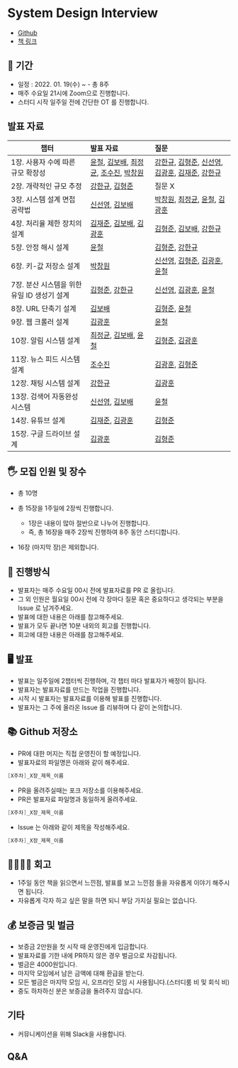 # System Design Interview

- [Github](https://github.com/Meet-Coder-Study)
- [책 링크](http://www.yes24.com/Product/Goods/102819435)

## 📆 기간

- 일정 : 2022. 01. 19(수) ~  - 총 8주
- 매주 수요일 21시에 Zoom으로 진행합니다.
- 스터디 시작 일주일 전에 간단한 OT 를 진행합니다.

## 발표 자료
| 챕터                          | 발표 자료                                                                                                                                                                                                                                                                                                                                                                                                                                                                                                                                                                                                                                                                                                                                                                                                                                                                                                                                                                                                                                                                                                                                                                                                                                                                                                                                                                                                                                            | 질문                                                                                                                                                                                                                                                                                                                                                                                                                                                                                                         |
|-----------------------------|:-------------------------------------------------------------------------------------------------------------------------------------------------------------------------------------------------------------------------------------------------------------------------------------------------------------------------------------------------------------------------------------------------------------------------------------------------------------------------------------------------------------------------------------------------------------------------------------------------------------------------------------------------------------------------------------------------------------------------------------------------------------------------------------------------------------------------------------------------------------------------------------------------------------------------------------------------------------------------------------------------------------------------------------------------------------------------------------------------------------------------------------------------------------------------------------------------------------------------------------------------------------------------------------------------------------------------------------------------------------------------------------------------------------------------------------------------|:-----------------------------------------------------------------------------------------------------------------------------------------------------------------------------------------------------------------------------------------------------------------------------------------------------------------------------------------------------------------------------------------------------------------------------------------------------------------------------------------------------------|
| 1장. 사용자 수에 따른 규모 확장성        | [윤철](https://github.com/Meet-Coder-Study/book-system-design-interview/blob/master/01%EC%9E%A5/%5B1%EC%A3%BC%EC%B0%A8%5D_1-1%EC%9E%A5_%EC%82%AC%EC%9A%A9%EC%9E%90%20%EC%88%98%EC%97%90%20%EB%94%B0%EB%A5%B8%20%EA%B7%9C%EB%AA%A8%20%ED%99%95%EC%9E%A5%EC%84%B1_%EC%9C%A4%EC%B2%A0.md), [김보배](https://github.com/Meet-Coder-Study/book-system-design-interview/blob/master/01%EC%9E%A5/%5B1%EC%A3%BC%EC%B0%A8%5D_1-2%EC%9E%A5_%EC%82%AC%EC%9A%A9%EC%9E%90%20%EC%88%98%EC%97%90%20%EB%94%B0%EB%A5%B8%20%EA%B7%9C%EB%AA%A8%20%ED%99%95%EC%9E%A5%EC%84%B1_%EA%B9%80%EB%B3%B4%EB%B0%B0.md), [최정균](https://github.com/Meet-Coder-Study/book-system-design-interview/blob/master/01%EC%9E%A5/%5B1%EC%A3%BC%EC%B0%A8%5D_1-2%EC%9E%A5_%EC%82%AC%EC%9A%A9%EC%9E%90%20%EA%B7%9C%EB%AA%A8%EC%97%90%20%EB%94%B0%EB%A5%B8%20%ED%99%95%EC%9E%A5%EC%84%B1_%EC%A1%B0%EC%88%98%EC%A7%84.md), [조수진](https://github.com/Meet-Coder-Study/book-system-design-interview/blob/master/01%EC%9E%A5/%5B1%EC%A3%BC%EC%B0%A8%5D_1-2%EC%9E%A5_%EC%82%AC%EC%9A%A9%EC%9E%90%20%EA%B7%9C%EB%AA%A8%EC%97%90%20%EB%94%B0%EB%A5%B8%20%ED%99%95%EC%9E%A5%EC%84%B1_%EC%A1%B0%EC%88%98%EC%A7%84.md), [박창원](https://github.com/Meet-Coder-Study/book-system-design-interview/blob/master/01%EC%9E%A5/%5B1%EC%A3%BC%EC%B0%A8%5D_1-2%EC%9E%A5_%EC%82%AC%EC%9A%A9%EC%9E%90%20%EA%B7%9C%EB%AA%A8%EC%97%90%20%EB%94%B0%EB%A5%B8%20%ED%99%95%EC%9E%A5%EC%84%B1_%EB%B0%95%EC%B0%BD%EC%9B%90.md) | [강한규](https://github.com/Meet-Coder-Study/book-system-design-interview/issues/8), [김형준](https://github.com/Meet-Coder-Study/book-system-design-interview/issues/2), [신선영](https://github.com/Meet-Coder-Study/book-system-design-interview/issues/5), [김광훈](https://github.com/Meet-Coder-Study/book-system-design-interview/issues/6), [김재준](https://github.com/Meet-Coder-Study/book-system-design-interview/issues/7), [강한규](https://github.com/Meet-Coder-Study/book-system-design-interview/issues/8) |
| 2장. 개략적인 규모 추정              | [강한규](https://github.com/Meet-Coder-Study/book-system-design-interview/blob/master/02%EC%9E%A5/%5B2%EC%A3%BC%EC%B0%A8%5D_2%EC%9E%A5_%EA%B0%9C%EB%9E%B5%EC%A0%81%EC%9D%B8%20%EA%B7%9C%EB%AA%A8%EC%B8%A1%EC%A0%95_%EA%B0%95%ED%95%9C%EA%B7%9C.md), [김형준](https://github.com/Meet-Coder-Study/book-system-design-interview/blob/master/02%EC%9E%A5/%5B2%EC%A3%BC%EC%B0%A8%5D_2%EC%9E%A5_%EA%B0%9C%EB%9E%B5%EC%A0%81%EC%9D%B8%20%EA%B7%9C%EB%AA%A8%20%EC%B6%94%EC%A0%95_%EA%B9%80%ED%98%95%EC%A4%80.md)                                                                                                                                                                                                                                                                                                                                                                                                                                                                                                                                                                                                                                                                                                                                                                                                                                                                                                                                              | 질문 X                                                                                                                                                                                                                                                                                                                                                                                                                                                                                                       |
| 3장. 시스템 설계 면접 공략법           | [신선영](https://github.com/Meet-Coder-Study/book-system-design-interview/blob/master/03%EC%9E%A5/%5B2%EC%A3%BC%EC%B0%A8%5D_3%EC%9E%A5_%EC%8B%9C%EC%8A%A4%ED%85%9C%20%EC%84%A4%EA%B3%84%20%EB%A9%B4%EC%A0%91%20%EA%B3%B5%EB%9E%B5%EB%B2%95_%EC%8B%A0%EC%84%A0%EC%98%81.md), [김보배](https://github.com/Meet-Coder-Study/book-system-design-interview/blob/master/03%EC%9E%A5/%5B2%EC%A3%BC%EC%B0%A8%5D_3%EC%9E%A5_%EC%8B%9C%EC%8A%A4%ED%85%9C%20%EC%84%A4%EA%B3%84%20%EB%A9%B4%EC%A0%91%20%EA%B3%B5%EB%9E%B5%EB%B2%95_%EA%B9%80%EB%B3%B4%EB%B0%B0.md)                                                                                                                                                                                                                                                                                                                                                                                                                                                                                                                                                                                                                                                                                                                                                                                                                                                                                                 | [박창원](https://github.com/Meet-Coder-Study/book-system-design-interview/issues/14), [최정균](https://github.com/Meet-Coder-Study/book-system-design-interview/issues/18), [윤철](https://github.com/Meet-Coder-Study/book-system-design-interview/issues/13), [김광훈](https://github.com/Meet-Coder-Study/book-system-design-interview/issues/12)                                                                                                                                                                  |
| 4장. 처리율 제한 장치의 설계           | [김재준](https://github.com/Meet-Coder-Study/book-system-design-interview/blob/master/04%EC%9E%A5/%5B3%EC%A3%BC%EC%B0%A8%5D_4%EC%9E%A5_%EC%B2%98%EB%A6%AC%EC%9C%A8%20%EC%A0%9C%ED%95%9C%20%EC%9E%A5%EC%B9%98%EC%9D%98%20%EC%84%A4%EA%B3%84_%EA%B9%80%EC%9E%AC%EC%A4%80.md), [김보배](https://github.com/Meet-Coder-Study/book-system-design-interview/blob/master/04%EC%9E%A5/%5B3%EC%A3%BC%EC%B0%A8%5D_4%EC%9E%A5_%EC%B2%98%EB%A6%AC%EC%9C%A8%20%EC%A0%9C%ED%95%9C%20%EC%9E%A5%EC%B9%98%EC%9D%98%20%EC%84%A4%EA%B3%84_%EA%B9%80%EB%B3%B4%EB%B0%B0.md), [김광훈](https://github.com/Meet-Coder-Study/book-system-design-interview/blob/master/04%EC%9E%A5/%5B3%EC%A3%BC%EC%B0%A8%5D_4%EC%9E%A5_%EC%B2%98%EB%A6%AC%EC%9C%A8%20%EC%A0%9C%ED%95%9C%20%EC%9E%A5%EC%B9%98%EC%9D%98%20%EC%84%A4%EA%B3%84_%EA%B9%80%EA%B4%91%ED%9B%88.md)                                                                                                                                                                                                                                                                                                                                                                                                                                                                                                                                                                                                                        | [김형준](https://github.com/Meet-Coder-Study/book-system-design-interview/issues/24), [김보배](https://github.com/Meet-Coder-Study/book-system-design-interview/issues/23), [강한규](https://github.com/Meet-Coder-Study/book-system-design-interview/issues/21)                                                                                                                                                                                                                                                    |
| 5장. 안정 해시 설계                | [윤철](https://github.com/Meet-Coder-Study/book-system-design-interview/blob/master/05%EC%9E%A5/%5B3%EC%A3%BC%EC%B0%A8%5D_5%EC%9E%A5_%EC%95%88%EC%A0%95%20%ED%95%B4%EC%8B%9C%20%EC%84%A4%EA%B3%84_%EC%9C%A4%EC%B2%A0.md)                                                                                                                                                                                                                                                                                                                                                                                                                                                                                                                                                                                                                                                                                                                                                                                                                                                                                                                                                                                                                                                                                                                                                                                                                           | [김형준](https://github.com/Meet-Coder-Study/book-system-design-interview/issues/25), [강한규](https://github.com/Meet-Coder-Study/book-system-design-interview/issues/22)                                                                                                                                                                                                                                                                                                                                       |
| 6장. 키-값 저장소 설계              | [박창원](https://github.com/Meet-Coder-Study/book-system-design-interview/blob/master/06%EC%9E%A5/%5B4%EC%A3%BC%EC%B0%A8%5D_6%EC%9E%A5_%ED%82%A4-%EA%B0%92_%EC%A0%80%EC%9E%A5%EC%86%8C_%EC%84%A4%EA%B3%84_%EB%B0%95%EC%B0%BD%EC%9B%90.md)                                                                                                                                                                                                                                                                                                                                                                                                                                                                                                                                                                                                                                                                                                                                                                                                                                                                                                                                                                                                                                                                                                                                                                                                           | [신선영](https://github.com/Meet-Coder-Study/book-system-design-interview/issues/36), [김형준](https://github.com/Meet-Coder-Study/book-system-design-interview/issues/34), [김광훈](https://github.com/Meet-Coder-Study/book-system-design-interview/issues/32), [윤철](https://github.com/Meet-Coder-Study/book-system-design-interview/issues/30)                                                                                                                                                                  |
| 7장. 분산 시스템을 위한 유일 ID 생성기 설계 | [김형준](https://github.com/Meet-Coder-Study/book-system-design-interview/blob/master/07%EC%9E%A5/%5B4%EC%A3%BC%EC%B0%A8%5D_7%EC%9E%A5_%EB%B6%84%EC%82%B0%20%EC%8B%9C%EC%8A%A4%ED%85%9C%EC%9D%84%20%EC%9C%84%ED%95%9C%20%EC%9C%A0%EC%9D%BC%20ID%20%EC%83%9D%EC%84%B1%EA%B8%B0%20%EC%84%A4%EA%B3%84_%ED%98%95%EC%A4%80.md), [강한규](https://github.com/Meet-Coder-Study/book-system-design-interview/blob/master/07%EC%9E%A5/%5B4%EC%A3%BC%EC%B0%A8%5D_7%EC%9E%A5_%EB%B6%84%EC%82%B0%20%EC%8B%9C%EC%8A%A4%ED%85%9C%EC%9D%84%20%EC%9C%84%ED%95%9C%20%EC%9C%A0%EC%9D%BC%20ID%20%EC%83%9D%EC%84%B1%EA%B8%B0%20%EC%84%A4%EA%B3%84_%EA%B0%95%ED%95%9C%EA%B7%9C.md)                                                                                                                                                                                                                                                                                                                                                                                                                                                                                                                                                                                                                                                                                                                                                                                          | [신선영](https://github.com/Meet-Coder-Study/book-system-design-interview/issues/37), [김광훈](https://github.com/Meet-Coder-Study/book-system-design-interview/issues/33), [윤철](https://github.com/Meet-Coder-Study/book-system-design-interview/issues/31)                                                                                                                                                                                                                                                     |
| 8장. URL 단축기 설계              | [김보배](https://github.com/Meet-Coder-Study/book-system-design-interview/blob/master/08%EC%9E%A5/%5B5%EC%A3%BC%EC%B0%A8%5D_8%EC%9E%A5_URL%20%EB%8B%A8%EC%B6%95%EA%B8%B0%20%EC%84%A4%EA%B3%84_%EA%B9%80%EB%B3%B4%EB%B0%B0.md)                                                                                                                                                                                                                                                                                                                                                                                                                                                                                                                                                                                                                                                                                                                                                                                                                                                                                                                                                                                                                                                                                                                                                                                                                       | [김형준](https://github.com/Meet-Coder-Study/book-system-design-interview/issues/41), [윤철](https://github.com/Meet-Coder-Study/book-system-design-interview/issues/39)                                                                                                                                                                                                                                                                                                                                        |
| 9장. 웹 크롤러 설계                | [김광훈](https://github.com/Meet-Coder-Study/book-system-design-interview/blob/master/09%EC%9E%A5/%5B6%EC%A3%BC%EC%B0%A8%5D_9%EC%9E%A5_%EC%9B%B9%20%ED%81%AC%EB%A1%A4%EB%9F%AC%20%EC%84%A4%EA%B3%84_%EA%B9%80%EA%B4%91%ED%9B%88.md)                                                                                                                                                                                                                                                                                                                                                                                                                                                                                                                                                                                                                                                                                                                                                                                                                                                                                                                                                                                                                                                                                                                                                                                                                 | [윤철](https://github.com/Meet-Coder-Study/book-system-design-interview/issues/40)                                                                                                                                                                                                                                                                                                                                                                                                                           |
| 10장. 알림 시스템 설계              | [최정균](https://github.com/Meet-Coder-Study/book-system-design-interview/blob/master/10%EC%9E%A5/%5B7%EC%A3%BC%EC%B0%A8%5D_10%EC%9E%A5_%EC%95%8C%EB%A6%BC%20%EC%8B%9C%EC%8A%A4%ED%85%9C_%EC%B5%9C%EC%A0%95%EA%B7%A0.md), [김보배](https://github.com/Meet-Coder-Study/book-system-design-interview/blob/master/10%EC%9E%A5/%5B7%EC%A3%BC%EC%B0%A8%5D_10%EC%9E%A5_%EC%95%8C%EB%A6%BC%20%EC%8B%9C%EC%8A%A4%ED%85%9C_%EA%B9%80%EB%B3%B4%EB%B0%B0.md), [윤철](https://github.com/Meet-Coder-Study/book-system-design-interview/blob/master/11%EC%9E%A5/%5B7%EC%A3%BC%EC%B0%A8%5D_11%EC%9E%A5_%EB%89%B4%EC%8A%A4%20%ED%94%BC%EB%93%9C%20%EC%8B%9C%EC%8A%A4%ED%85%9C%20%EC%84%A4%EA%B3%84_%EC%A1%B0%EC%88%98%EC%A7%84.md)                                                                                                                                                                                                                                                                                                                                                                                                                                                                                                                                                                                                                                                                                                                                     | [김형준](https://github.com/Meet-Coder-Study/book-system-design-interview/issues/48), [김광훈](https://github.com/Meet-Coder-Study/book-system-design-interview/issues/45)                                                                                                                                                                                                                                                                                                                                       |
| 11장. 뉴스 피드 시스템 설계           | [조수진](https://github.com/Meet-Coder-Study/book-system-design-interview/blob/master/11%EC%9E%A5/%5B7%EC%A3%BC%EC%B0%A8%5D_11%EC%9E%A5_%EB%89%B4%EC%8A%A4%20%ED%94%BC%EB%93%9C%20%EC%8B%9C%EC%8A%A4%ED%85%9C%20%EC%84%A4%EA%B3%84_%EC%A1%B0%EC%88%98%EC%A7%84.md)                                                                                                                                                                                                                                                                                                                                                                                                                                                                                                                                                                                                                                                                                                                                                                                                                                                                                                                                                                                                                                                                                                                                                                                  | [김광훈](https://github.com/Meet-Coder-Study/book-system-design-interview/issues/46), [김형준](https://github.com/Meet-Coder-Study/book-system-design-interview/issues/49)                                                                                                                                                                                                                                                                                                                                       |
| 12장. 채팅 시스템 설계              | [강한규](https://github.com/Meet-Coder-Study/book-system-design-interview/blob/master/12%EC%9E%A5/%5B8%EC%A3%BC%EC%B0%A8%5D_12%EC%9E%A5_%EC%B1%84%ED%8C%85_%EC%8B%9C%EC%8A%A4%ED%85%9C_%EC%84%A4%EA%B3%84_%EA%B0%95%ED%95%9C%EA%B7%9C.md)                                                                                                                                                                                                                                                                                                                                                                                                                                                                                                                                                                                                                                                                                                                                                                                                                                                                                                                                                                                                                                                                                                                                                                                                           | [김광훈](https://github.com/Meet-Coder-Study/book-system-design-interview/issues/51)                                                                                                                                                                                                                                                                                                                                                                                                                          |
| 13장. 검색어 자동완성 시스템           | [신선영](https://github.com/Meet-Coder-Study/book-system-design-interview/blob/master/13%EC%9E%A5/%5B8%EC%A3%BC%EC%B0%A8%5D_13%EC%9E%A5_%EA%B2%80%EC%83%89%EC%96%B4_%EC%9E%90%EB%8F%99%EC%99%84%EC%84%B1_%EC%8B%9C%EC%8A%A4%ED%85%9C_%EC%8B%A0%EC%84%A0%EC%98%81.md), [김보배](https://github.com/Meet-Coder-Study/book-system-design-interview/blob/master/13%EC%9E%A5/%5B8%EC%A3%BC%EC%B0%A8%5D_13%EC%9E%A5_%EA%B2%80%EC%83%89%EC%96%B4_%EC%9E%90%EB%8F%99%EC%99%84%EC%84%B1_%EC%8B%9C%EC%8A%A4%ED%85%9C_%EA%B9%80%EB%B3%B4%EB%B0%B0.md)                                                                                                                                                                                                                                                                                                                                                                                                                                                                                                                                                                                                                                                                                                                                                                                                                                                                                                             | [윤철](https://github.com/Meet-Coder-Study/book-system-design-interview/issues/57)                                                                                                                                                                                                                                                                                                                                                                                                                           |
| 14장. 유튜브 설계                 | [김재준](https://github.com/Meet-Coder-Study/book-system-design-interview/blob/master/14%EC%9E%A5/%5B8%EC%A3%BC%EC%B0%A8%5D_14%EC%9E%A5_%EC%9C%A0%ED%8A%9C%EB%B8%8C%20%EC%84%A4%EA%B3%84_%EA%B9%80%EA%B4%91%ED%9B%88.md), [김광훈](https://github.com/Meet-Coder-Study/book-system-design-interview/blob/master/14%EC%9E%A5/%5B8%EC%A3%BC%EC%B0%A8%5D_14%EC%9E%A5_%EC%9C%A0%ED%8A%9C%EB%B8%8C%20%EC%84%A4%EA%B3%84_%EA%B9%80%EA%B4%91%ED%9B%88.md)                                                                                                                                                                                                                                                                                                                                                                                                                                                                                                                                                                                                                                                                                                                                                                                                                                                                                                                                                                                                     | [김형준](https://github.com/Meet-Coder-Study/book-system-design-interview/issues/59)                                                                                                                                                                                                                                                                                                                                                                                                                          |
| 15장. 구글 드라이브 설계             | [김광훈](https://github.com/Meet-Coder-Study/book-system-design-interview/blob/master/15%EC%9E%A5/%5B8%EC%A3%BC%EC%B0%A8%5D_15%EC%9E%A5_%EA%B5%AC%EA%B8%80%20%EB%93%9C%EB%9D%BC%EC%9D%B4%EB%B8%8C%20%EC%84%A4%EA%B3%84_%EA%B9%80%EA%B4%91%ED%9B%88.md)                                                                                                                                                                                                                                                                                                                                                                                                                                                                                                                                                                                                                                                                                                                                                                                                                                                                                                                                                                                                                                                                                                                                                                                              | [김형준](https://github.com/Meet-Coder-Study/book-system-design-interview/issues/60)                                                                                                                                                                                                                                                                                                                                                                                                                          |



## 🖐 모집 인원 및 장수

- 총 10명
- 총 15장을 1주일에 2장씩 진행합니다. 
    - 1장은 내용이 많아 절반으로 나누어 진행합니다.
    - 즉, 총 16장을 매주 2장씩 진행하여 8주 동안 스터디합니다.
    

- 16장 (마지막 장)은 제외합니다.

## 📜 진행방식

- 발표자는 매주 수요일 00시 전에 발표자료를 PR 로 올립니다.
- 그 외 인원은 월요일 00시 전에 각 장마다 질문 혹은 중요하다고 생각되는 부분을 Issue 로 남겨주세요.
- 발표에 대한 내용은 아래를 참고해주세요.
- 발표가 모두 끝나면 10분 내외의 회고를 진행합니다.
- 회고에 대한 내용은 아래를 참고해주세요.

## 🖥 발표

- 발표는 일주일에 2챕터씩 진행하며, 각 챕터 마다 발표자가 배정이 됩니다.
- 발표자는 발표자료를 만드는 작업을 진행합니다.
- 시작 시 발표자는 발표자료를 이용해 발표를 진행합니다.
- 발표자는 그 주에 올라온 Issue 를 리뷰하며 다 같이 논의합니다.

## 📚 Github 저장소

- PR에 대한 머지는 직접 운영진이 할 예정입니다.
- 발표자료의 파일명은 아래와 같이 해주세요.

```java
[X주차]_X장_제목_이름
```

- PR을 올려주실때는 포크 저장소를 이용해주세요.
- PR은 발표자료 파일명과 동일하게 올려주세요.
```java
[X주차]_X장_제목_이름
```

- Issue 는 아래와 같이 제목을 작성해주세요.
```java
[X주차]_X장_제목_이름
```

## 👨‍👩‍👧‍👦 회고

- 1주일 동안 책을 읽으면서 느낀점, 발표를 보고 느낀점 들을 자유롭게 이야기 해주시면 됩니다.
- 자유롭게 각자 하고 싶은 말을 하면 되니 부담 가지실 필요는 없습니다.

## 💰 보증금 및 벌금

- 보증금 2만원을 첫 시작 때 운영진에게 입금합니다.
- 발표자료를 기한 내에 PR하지 않은 경우 벌금으로 차감됩니다.
- 벌금은 4000원입니다.
- 마지막 모임에서 남은 금액에 대해 환급을 받는다.
- 모든 벌금은 마지막 모임 시, 오프라인 모임 시 사용됩니다.(스터디룸 비 및 회식 비)
- 중도 하차하신 분은 보증금을 돌려주지 않습니다.

## 기타

- 커뮤니케이션을 위해 Slack을 사용합니다.

## Q&A
